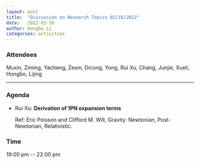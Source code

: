 ```yaml
---
layout: post
title:  "Discussion on Research Topics 02/18/2022"
date:   2022-02-18
author: Hongbo Li
categories: activities
---
```



### Attendees

Muxin, Ziming, Yacheng, Zexin, Dicong, Yong, Rui Xu, Chang, Junjie, Xueli, Hongbo, Lijing

---

### Agenda

- Rui Xu: **Derivation of 1PN expansion terms**

  Ref: Eric Poisson and Clifford M. Will, Gravity: Newtonian, Post-Newtonian, Relativistic.


 
             

### Time

19:00 pm -- 22:00 pm

